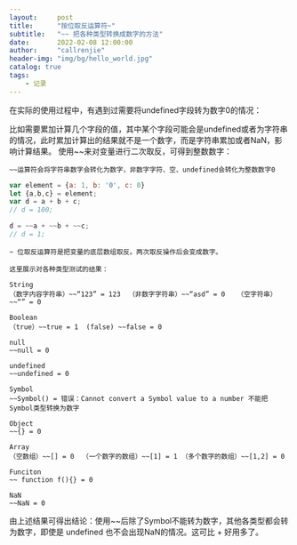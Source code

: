 ```yaml
---
layout:     post
title:      "按位取反运算符~"
subtitle:   "~~ 把各种类型转换成数字的方法"
date:       2022-02-08 12:00:00
author:     "callrenjie"
header-img: "img/bg/hello_world.jpg"
catalog: true
tags:
    - 记录
---
```


在实际的使用过程中，有遇到过需要将undefined字段转为数字0的情况：

比如需要累加计算几个字段的值，其中某个字段可能会是undefined或者为字符串的情况，此时累加计算出的结果就不是一个数字，而是字符串累加或者NaN，影响计算结果。
 使用~~来对变量进行二次取反，可得到整数数字：



```
~~运算符会将字符串数字会转化为数字，非数字字符、空、undefined会转化为整数数字0
```

```js
var element = {a: 1, b: '0', c: 0}
let {a,b,c} = element;
var d = a + b + c;
// d = 100;

d = ~~a + ~~b + ~~c;
// d = 1;
```



```
~ 位取反运算符是把变量的底层数组取反。两次取反操作后会变成数字。

这里展示对各种类型测试的结果：

String
（数字内容字符串）~~“123” = 123  （非数字字符串）~~“asd” = 0   （空字符串）~~“” = 0

Boolean
（true）~~true = 1  (false) ~~false = 0

null
~~null = 0

undefined
~~undefined = 0

Symbol
~~Symbol() = 错误：Cannot convert a Symbol value to a number 不能把Symbol类型转换为数字

Object
~~{} = 0

Array
（空数组）~~[] = 0  （一个数字的数组）~~[1] = 1 （多个数字的数组）~~[1,2] = 0

Funciton
~~ function f(){} = 0

NaN
~~NaN = 0

```

由上述结果可得出结论：使用~~后除了Symbol不能转为数字，其他各类型都会转为数字，即使是 undefined 也不会出现NaN的情况。这可比 + 好用多了。